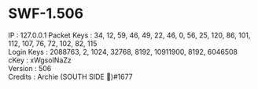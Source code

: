# SWF-1.506
IP : 127.0.0.1
Packet Keys : 34, 12, 59, 46, 49, 22, 46, 0, 56, 25, 120, 86, 101, 112, 107, 76, 72, 102, 82, 115<br>
Login Keys : 2088763, 2, 1024, 32768, 8192, 10911900, 8192, 6046508<br>
cKey : xWgsoINaZz<br>
Version : 506<br>
Credits : Archie (SOUTH SIDE 🐍)#1677<br>

